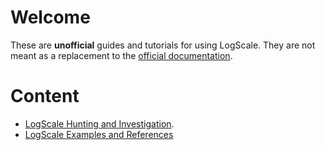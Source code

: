 # Welcome

These are **unofficial** guides and tutorials for using LogScale. They are not meant as a replacement to the [official documentation](https://library.humio.com/).

# Content

- [LogScale Hunting and Investigation](https://github.com/CrowdStrike/falcon-query-assets/wiki/Hunting-&-Investigation).
- [LogScale Examples and References](LogScale-Examples-and-References/README.md)